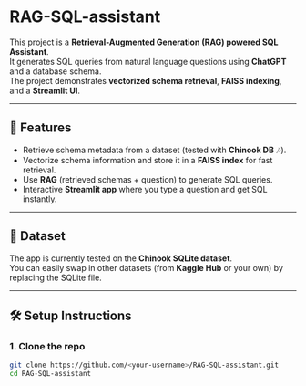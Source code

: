 # RAG-SQL-assistant


This project is a **Retrieval-Augmented Generation (RAG) powered SQL Assistant**.  
It generates SQL queries from natural language questions using **ChatGPT** and a database schema.  
The project demonstrates **vectorized schema retrieval**, **FAISS indexing**, and a **Streamlit UI**.

---

## 🚀 Features
- Retrieve schema metadata from a dataset (tested with **Chinook DB** 🎶).  
- Vectorize schema information and store it in a **FAISS index** for fast retrieval.  
- Use **RAG** (retrieved schemas + question) to generate SQL queries.  
- Interactive **Streamlit app** where you type a question and get SQL instantly.  

---

## 📂 Dataset
The app is currently tested on the **Chinook SQLite dataset**.  
You can easily swap in other datasets (from **Kaggle Hub** or your own) by replacing the SQLite file.

---

## 🛠 Setup Instructions

### 1. Clone the repo
```bash
git clone https://github.com/<your-username>/RAG-SQL-assistant.git
cd RAG-SQL-assistant
